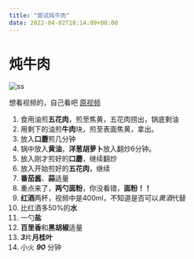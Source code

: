 ```yaml
---
title: "尝试炖牛肉"
date: 2022-04-02T18:14:09+08:00
---
```

# 炖牛肉
![ss](https://i.ytimg.com/vi/M4tZkTelAlk/hqdefault.jpg?sqp=-oaymwEjCNACELwBSFryq4qpAxUIARUAAAAAGAElAADIQj0AgKJDeAE=&rs=AOn4CLAT8PlxIuQDYrH7TDgyUUAynGeJlQ)

想看视频的，自己看吧
[原视频](https://www.youtube.com/watch?v=tBk6hIL2AIs)

1. 食用油煎**五花肉**，煎至焦黄，五花肉捞出，锅底剩油
2. 用剩下的油煎**牛肉**块，煎至表面焦黄，拿出。
3. 放入**口蘑**煎几分钟
4. 锅中放入**黄油**，**洋葱胡萝卜**放入翻炒6分钟。
5. 放入刚才煎好的**口蘑**，继续翻炒
6. 放入开始煎好的**五花肉**，继续
7. **番茄酱**、**蒜**适量
8. 重点来了，**两勺面粉**，你没看错，**面粉！！**
9. **红酒**两杯，视频中是400ml，不知道是否可以*黄酒*代替
10. 比红酒多50%的**水**
11. 一勺**盐**
12. **百里香**和**黑胡椒**适量
13. ***3***片**月桂叶**
14. 小火 ***90*** 分钟


